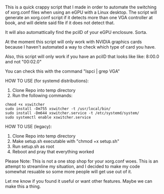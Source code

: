 This is a quick crappy script that I made in order to automate the switching of xorg.conf files when using an eGPU with a Linux desktop. The script will generate an xorg.conf script if it detects more than one VGA controller at book, and will delete said file if it does not detect that.

It will also automattically find the pciID of your eGPU enclosure. Sorta.

At the moment this script will only work with NVIDIA graphics cards because I haven't automated a way to check which type of card you have.

Also, this script will only work if you have an pciID that looks like like: 8:00.0 and not "00:02.0" 

You can check this with the command "lspci | grep VGA"


HOW TO USE (for systemd distributions):
1. Clone Repo into temp directory
2. Run the following commands:

```
chmod +x xswitcher
sudo install -Dm755 xswitcher -t /usr/local/bin/
sudo install -Dm644 xswitcher.service -t /etc/systemd/system/
sudo systemctl enable xswitcher.service
```


HOW TO USE (legacy):

1. Clone Repo into temp directory
2. Make setup.sh executable with "chmod +x setup.sh"
3. Run setup.sh as root
4. Reboot and pray that everything worked


Please Note: This is not a one stop shop for your xorg.conf woes. This is an attempt to streamline my situation, and I decided to make my code somewhat resuable so some more people will get use out of it.

Let me know if you found it useful or want other features. Maybe we can make this a thing. 
